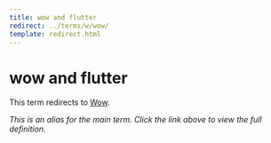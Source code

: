 ```yaml
---
title: wow and flutter
redirect: ../terms/w/wow/
template: redirect.html
---
```


# wow and flutter

This term redirects to [Wow](../terms/w/wow/).

*This is an alias for the main term. Click the link above to view the full definition.*
